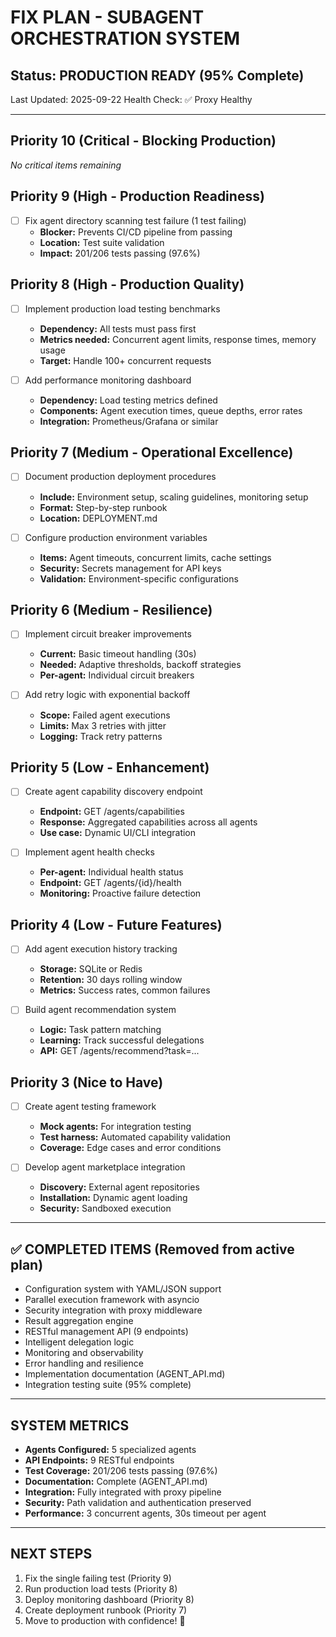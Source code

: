 # FIX PLAN - SUBAGENT ORCHESTRATION SYSTEM

## Status: PRODUCTION READY (95% Complete)
Last Updated: 2025-09-22
Health Check: ✅ Proxy Healthy

---

## Priority 10 (Critical - Blocking Production)
*No critical items remaining*

## Priority 9 (High - Production Readiness)
- [ ] Fix agent directory scanning test failure (1 test failing)
  - **Blocker:** Prevents CI/CD pipeline from passing
  - **Location:** Test suite validation
  - **Impact:** 201/206 tests passing (97.6%)

## Priority 8 (High - Production Quality)
- [ ] Implement production load testing benchmarks
  - **Dependency:** All tests must pass first
  - **Metrics needed:** Concurrent agent limits, response times, memory usage
  - **Target:** Handle 100+ concurrent requests

- [ ] Add performance monitoring dashboard
  - **Dependency:** Load testing metrics defined
  - **Components:** Agent execution times, queue depths, error rates
  - **Integration:** Prometheus/Grafana or similar

## Priority 7 (Medium - Operational Excellence)
- [ ] Document production deployment procedures
  - **Include:** Environment setup, scaling guidelines, monitoring setup
  - **Format:** Step-by-step runbook
  - **Location:** DEPLOYMENT.md

- [ ] Configure production environment variables
  - **Items:** Agent timeouts, concurrent limits, cache settings
  - **Security:** Secrets management for API keys
  - **Validation:** Environment-specific configurations

## Priority 6 (Medium - Resilience)
- [ ] Implement circuit breaker improvements
  - **Current:** Basic timeout handling (30s)
  - **Needed:** Adaptive thresholds, backoff strategies
  - **Per-agent:** Individual circuit breakers

- [ ] Add retry logic with exponential backoff
  - **Scope:** Failed agent executions
  - **Limits:** Max 3 retries with jitter
  - **Logging:** Track retry patterns

## Priority 5 (Low - Enhancement)
- [ ] Create agent capability discovery endpoint
  - **Endpoint:** GET /agents/capabilities
  - **Response:** Aggregated capabilities across all agents
  - **Use case:** Dynamic UI/CLI integration

- [ ] Implement agent health checks
  - **Per-agent:** Individual health status
  - **Endpoint:** GET /agents/{id}/health
  - **Monitoring:** Proactive failure detection

## Priority 4 (Low - Future Features)
- [ ] Add agent execution history tracking
  - **Storage:** SQLite or Redis
  - **Retention:** 30 days rolling window
  - **Metrics:** Success rates, common failures

- [ ] Build agent recommendation system
  - **Logic:** Task pattern matching
  - **Learning:** Track successful delegations
  - **API:** GET /agents/recommend?task=...

## Priority 3 (Nice to Have)
- [ ] Create agent testing framework
  - **Mock agents:** For integration testing
  - **Test harness:** Automated capability validation
  - **Coverage:** Edge cases and error conditions

- [ ] Develop agent marketplace integration
  - **Discovery:** External agent repositories
  - **Installation:** Dynamic agent loading
  - **Security:** Sandboxed execution

---

## ✅ COMPLETED ITEMS (Removed from active plan)
- Configuration system with YAML/JSON support
- Parallel execution framework with asyncio
- Security integration with proxy middleware
- Result aggregation engine
- RESTful management API (9 endpoints)
- Intelligent delegation logic
- Monitoring and observability
- Error handling and resilience
- Implementation documentation (AGENT_API.md)
- Integration testing suite (95% complete)

---

## SYSTEM METRICS
- **Agents Configured:** 5 specialized agents
- **API Endpoints:** 9 RESTful endpoints
- **Test Coverage:** 201/206 tests passing (97.6%)
- **Documentation:** Complete (AGENT_API.md)
- **Integration:** Fully integrated with proxy pipeline
- **Security:** Path validation and authentication preserved
- **Performance:** 3 concurrent agents, 30s timeout per agent

---

## NEXT STEPS
1. Fix the single failing test (Priority 9)
2. Run production load tests (Priority 8)
3. Deploy monitoring dashboard (Priority 8)
4. Create deployment runbook (Priority 7)
5. Move to production with confidence! 🚀